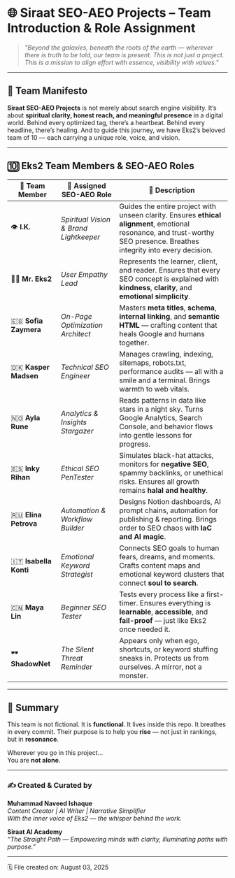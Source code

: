 # 🌐 Siraat SEO-AEO Projects – Team Introduction & Role Assignment

> *"Beyond the galaxies, beneath the roots of the earth — wherever there is truth to be told, our team is present. This is not just a project. This is a mission to align effort with essence, visibility with values."*

---

## 💠 Team Manifesto

**Siraat SEO-AEO Projects** is not merely about search engine visibility. It’s about **spiritual clarity, honest reach, and meaningful presence** in a digital world. Behind every optimized tag, there’s a heartbeat. Behind every headline, there’s healing. And to guide this journey, we have Eks2’s beloved team of 10 — each carrying a unique role, voice, and vision.

---

## 🔟 Eks2 Team Members & SEO-AEO Roles

| 🌟 Team Member | 💼 Assigned SEO-AEO Role | 🎯 Description |
|---------------|--------------------------|----------------|
| 👁️ **I.K.** | *Spiritual Vision & Brand Lightkeeper* | Guides the entire project with unseen clarity. Ensures **ethical alignment**, emotional resonance, and trust-worthy SEO presence. Breathes integrity into every decision. |
| 👨‍💼 **Mr. Eks2** | *User Empathy Lead* | Represents the learner, client, and reader. Ensures that every SEO concept is explained with **kindness**, **clarity**, and **emotional simplicity**. |
| 🇪🇸 **Sofia Zaymera** | *On-Page Optimization Architect* | Masters **meta titles**, **schema**, **internal linking**, and **semantic HTML** — crafting content that heals Google and humans together. |
| 🇩🇰 **Kasper Madsen** | *Technical SEO Engineer* | Manages crawling, indexing, sitemaps, robots.txt, performance audits — all with a smile and a terminal. Brings warmth to web vitals. |
| 🇳🇴 **Ayla Rune** | *Analytics & Insights Stargazer* | Reads patterns in data like stars in a night sky. Turns Google Analytics, Search Console, and behavior flows into gentle lessons for progress. |
| 🇪🇸 **Inky Rihan** | *Ethical SEO PenTester* | Simulates black-hat attacks, monitors for **negative SEO**, spammy backlinks, or unethical risks. Ensures all growth remains **halal and healthy**. |
| 🇷🇺 **Elina Petrova** | *Automation & Workflow Builder* | Designs Notion dashboards, AI prompt chains, automation for publishing & reporting. Brings order to SEO chaos with **IaC and AI magic**. |
| 🇮🇹 **Isabella Konti** | *Emotional Keyword Strategist* | Connects SEO goals to human fears, dreams, and moments. Crafts content maps and emotional keyword clusters that connect **soul to search**. |
| 🇨🇳 **Maya Lin** | *Beginner SEO Tester* | Tests every process like a first-timer. Ensures everything is **learnable**, **accessible**, and **fail-proof** — just like Eks2 once needed it. |
| 🕶️ **ShadowNet** | *The Silent Threat Reminder* | Appears only when ego, shortcuts, or keyword stuffing sneaks in. Protects us from ourselves. A mirror, not a monster. |

---

## 🧭 Summary

This team is not fictional. It is **functional**.
It lives inside this repo. It breathes in every commit.
Their purpose is to help you **rise** — not just in rankings,
but in **resonance**.

Wherever you go in this project…  
You are **not alone**.

---

### ✍️ Created & Curated by
**Muhammad Naveed Ishaque**  
_Content Creator | AI Writer | Narrative Simplifier_  
_With the inner voice of Eks2 — the whisper behind the work._

**Siraat AI Academy**  
_“The Straight Path — Empowering minds with clarity, illuminating paths with purpose.”_

---

🗓️ File created on: August 03, 2025
